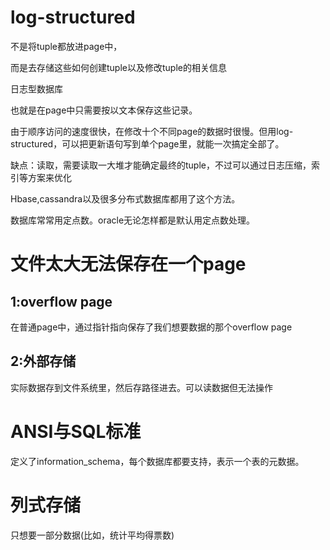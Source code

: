 # log-structured

不是将tuple都放进page中，

而是去存储这些如何创建tuple以及修改tuple的相关信息

日志型数据库

也就是在page中只需要按以文本保存这些记录。

由于顺序访问的速度很快，在修改十个不同page的数据时很慢。但用log-structured，可以把更新语句写到单个page里，就能一次搞定全部了。

缺点：读取，需要读取一大堆才能确定最终的tuple，不过可以通过日志压缩，索引等方案来优化

Hbase,cassandra以及很多分布式数据库都用了这个方法。

数据库常常用定点数。oracle无论怎样都是默认用定点数处理。

# 文件太大无法保存在一个page

## 1:overflow page

在普通page中，通过指针指向保存了我们想要数据的那个overflow page

## 2:外部存储

实际数据存到文件系统里，然后存路径进去。可以读数据但无法操作



# ANSI与SQL标准

定义了information_schema，每个数据库都要支持，表示一个表的元数据。

# 列式存储

只想要一部分数据(比如，统计平均得票数)




